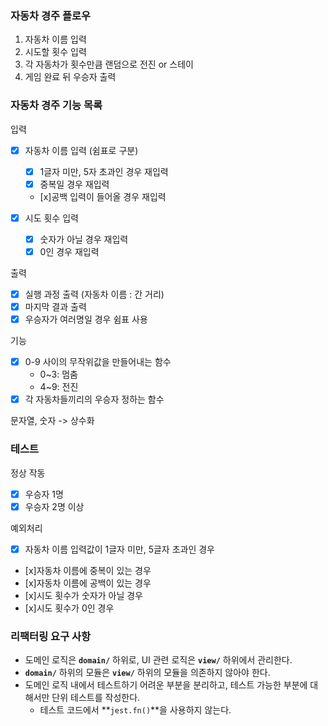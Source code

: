 ### 자동차 경주 플로우

1. 자동차 이름 입력
2. 시도할 횟수 입력
3. 각 자동차가 횟수만큼 랜덤으로 전진 or 스테이
4. 게임 완료 뒤 우승자 출력

### 자동차 경주 기능 목록

입력

- [x] 자동차 이름 입력 (쉼표로 구분)

  - [x] 1글자 미만, 5자 초과인 경우 재입력
  - [x] 중복일 경우 재입력
  - [x]공백 입력이 들어올 경우 재입력

- [x] 시도 횟수 입력
  - [x] 숫자가 아닐 경우 재입력
  - [x] 0인 경우 재입력

출력

- [x] 실행 과정 출력 (자동차 이름 : 간 거리)
- [x] 마지막 결과 출력
- [x] 우승자가 여러명일 경우 쉼표 사용

기능

- [x] 0-9 사이의 무작위값을 만들어내는 함수
  - 0~3: 멈춤
  - 4~9: 전진
- [x] 각 자동차들끼리의 우승자 정하는 함수

문자열, 숫자 -> 상수화

### 테스트

정상 작동

- [x] 우승자 1명
- [x] 우승자 2명 이상

예외처리

- [x] 자동차 이름 입력값이 1글자 미만, 5글자 초과인 경우
- [x]자동차 이름에 중복이 있는 경우
- [x]자동차 이름에 공백이 있는 경우
- [x]시도 횟수가 숫자가 아닐 경우
- [x]시도 횟수가 0인 경우

### 리팩터링 요구 사항

- 도메인 로직은 **`domain/`** 하위로, UI 관련 로직은 **`view/`** 하위에서 관리한다.
- **`domain/`** 하위의 모듈은 **`view/`** 하위의 모듈을 의존하지 않아야 한다.
- 도메인 로직 내에서 테스트하기 어려운 부분을 분리하고, 테스트 가능한 부분에 대해서만 단위 테스트를 작성한다.
  - 테스트 코드에서 **`jest.fn()`**을 사용하지 않는다.
